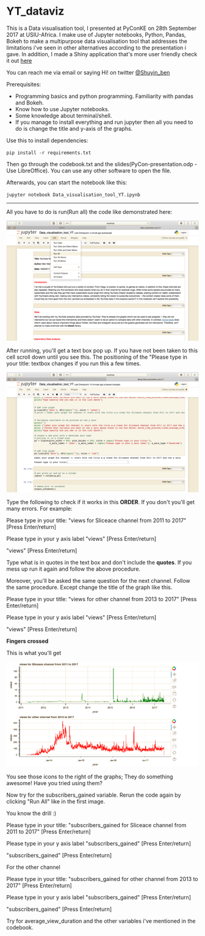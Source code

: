 # YT_dataviz
This is a Data visualisation tool, I presented at PyConKE on 28th September 2017 at USIU-Africa. I make use of Jupyter notebooks, Python, Pandas, Bokeh to make a multipurpose data visualisation tool that addresses the limitations i've seen in other alternatives according to the presentation i gave. In addition, I made a Shiny application that's more user friendly check it out [here](https://gettingappy.shinyapps.io/shiny-time-series-YT/)

You can reach me via email or saying Hi! on twitter [@Shuyin_ben](https://twitter.com/Shuyin_ben)

Prerequisites:
* Programming basics and python programming. Familiarity with pandas and Bokeh.
* Know how to use Jupyter notebooks.
* Some knowledge about terminal/shell.
* If you manage to install everything and run jupyter then all you need to do is
change the title and y-axis of the graphs. 

Use this to install dependencies:

`pip install -r requirements.txt`

Then go through the codebook.txt and the slides(PyCon-presentation.odp - Use LibreOffice).
You can use any other software to open the file.

Afterwards, you can start the notebook like this:

`jupyter notebook Data_visualisation_tool_YT.ipynb`

---

All you have to do is run(Run all) the code like demonstrated here:

<p align="center">
<img src="images/run_notebook.png" width="550">
</p>


After running, you'll get a text box pop up. If you have not been taken to this cell scroll down until you see this.
The positioning of the "Please type in your title: textbox changes if you run this a few
times.

<p align="center">
<img src="images/the_prompt.png" width="550">
</p>

Type the following to check if it works in this **ORDER**. If you don't you'll get many errors. For example:

Please type in your title: "views for Sliceace channel from 2011 to 2017" [Press Enter/return]

Please type in your y axis label "views" [Press Enter/return]

"views" [Press Enter/return]

Type what is in quotes in the text box and don't include the **quotes**. If you mess up run
it again and follow the above procedure.

Moreover, you'll be asked the same question for the next channel. Follow the same 
procedure. Except change the title of the graph like this.

Please type in your title: "views for other channel from 2013 to 2017" [Press Enter/return]

Please type in your y axis label "views" [Press Enter/return]

"views" [Press Enter/return]

**Fingers crossed**

This is what you'll get 

<p align="center">
<img src="images/expected_output.png" width="550">
</p>

You see those icons to the right of the graphs; They do something awesome! Have you tried using
them?

Now try for the subscribers_gained variable. Rerun the code again by clicking "Run All" 
like in the first image.

You know the drill :) 

Please type in your title: "subscribers_gained for Sliceace channel from 2011 to 2017" [Press Enter/return]

Please type in your y axis label "subscribers_gained" [Press Enter/return]

"subscribers_gained" [Press Enter/return]

For the other channel

Please type in your title: "subscribers_gained for other channel from 2013 to 2017" [Press Enter/return]

Please type in your y axis label "subscribers_gained" [Press Enter/return]

"subscribers_gained" [Press Enter/return]

Try for average_view_duration and the other variables i've mentioned in the codebook.


